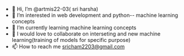 - 👋 Hi, I’m @artmis22-03( sri harsha)
- 👀 I’m interested in web development and python-- machine learning concepts
- 🌱 I’m currently learning machine learning concepts
- 💞️ I would love to collaborate on interseting and new machine learning(training of models for specific purpose)
- 📫 How to reach me sricham2203@gmail.com

<!---
artmis22-03/artmis22-03 is a ✨ special ✨ repository because its `README.md` (this file) appears on your GitHub profile.
You can click the Preview link to take a look at your changes.
--->

